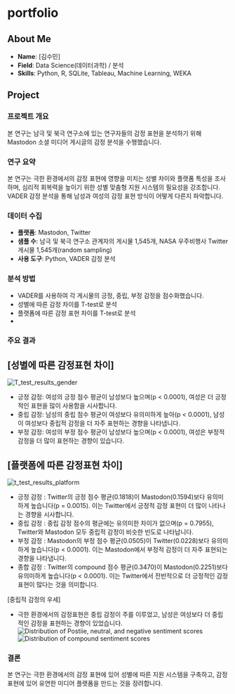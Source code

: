 # portfolio

## About Me
- **Name**: [김수민]
- **Field**: Data Science(데이터과학) / 분석
- **Skills**: Python, R, SQLite, Tableau, Machine Learning, WEKA


## Project
### 프로젝트 개요
본 연구는 남극 및 북극 연구소에 있는 연구자들의 감정 표현을 분석하기 위해 Mastodon 소셜 미디어 게시글의 감정 분석을 수행했습니다.

### 연구 요약
본 연구는 극한 환경에서의 감정 표현에 영향을 미치는 성별 차이와 플랫폼 특성을 조사하며, 심리적 회복력을 높이기 위한 성별 맞춤형 지원 시스템의 필요성을 강조합니다. VADER 감정 분석을 통해 남성과 여성의 감정 표현 방식이 어떻게 다른지 파악합니다.

### 데이터 수집
- **플랫폼**: Mastodon, Twitter
- **샘플 수**: 남극 및 북극 연구소 관계자의 게시물 1,545개, NASA 우주비행사 Twitter 게시물 1,545개(random sampling)
- **사용 도구**: Python, VADER 감정 분석

### 분석 방법
- VADER를 사용하여 각 게시물의 긍정, 중립, 부정 감정을 점수화했습니다.
- 성별에 따른 감정 차이를 T-test로 분석
- 플랫폼에 따른 감정 표현 차이를 T-test로 분석
- 

### 주요 결과
## [성별에 따른 감정표현 차이]

![T_test_results_gender](https://github.com/user-attachments/assets/e90e7258-e6dc-45c7-ac39-3aa866a60a92)
- 긍정 감정: 여성의 긍정 점수 평균이 남성보다 높으며(p < 0.0001), 여성은 더 긍정적인 표현을 많이 사용함을 시사합니다.
- 중립 감정: 남성의 중립 점수 평균이 여성보다 유의미하게 높아(p < 0.0001), 남성이 여성보다 중립적 감정을 더 자주 표현하는 경향을 나타냅니다.
- 부정 감정: 여성의 부정 점수 평균이 남성보다 높으며(p < 0.0001), 여성은 부정적 감정을 더 많이 표현하는 경향이 있습니다.

## [플랫폼에 따른 감정표현 차이]

![t_test_results_platform](https://github.com/user-attachments/assets/557e574e-213d-440e-a20e-68cb9e0a1b6a)
- 긍정 감정 : Twitter의 긍정 점수 평균(0.1818)이 Mastodon(0.1594)보다 유의미하게 높습니다(p = 0.0015). 이는 Twitter에서 긍정적 감정 표현이 더 많이 나타나는 경향을 시사합니다.
- 중립 감정 : 중립 감정 점수의 평균에는 유의미한 차이가 없으며(p = 0.7955), Twitter와 Mastodon 모두 중립적 감정이 비슷한 빈도로 나타납니다.
- 부정 감정 : Mastodon의 부정 점수 평균(0.0505)이 Twitter(0.0228)보다 유의미하게 높습니다(p < 0.0001). 이는 Mastodon에서 부정적 감정이 더 자주 표현되는 경향을 나타냅니다.
- 종합 감정 : Twitter의 compound 점수 평균(0.3470)이 Mastodon(0.2251)보다 유의미하게 높습니다(p < 0.0001). 이는 Twitter에서 전반적으로 더 긍정적인 감정 표현이 많다는 것을 의미합니다.

[중립적 감정의 우세]

- 극한 환경에서의 감정표현은 중립 감정이 주를 이루었고, 남성은 여성보다 더 중립적인 감정을 표현하는 경향이 있었습니다.
![Distribution of Postiie, neutral, and negative sentiment scores](https://github.com/user-attachments/assets/0e20fc87-23a6-476e-93de-c14eecc6eab3)
![Distribution of compound sentiment scores](https://github.com/user-attachments/assets/4e6a3bbf-25c5-4eca-807e-9f52dddf4943)


### 결론
본 연구는 극한 환경에서의 감정 표현에 있어 성별에 따른 지원 시스템을 구축하고, 감정표현에 있어 유연한 미디어 플랫폼을 만드는 것을 장려합니다.
